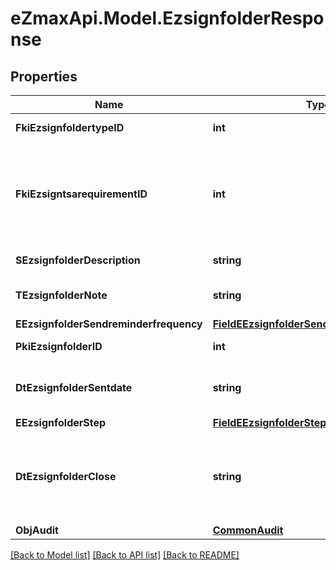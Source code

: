 
# eZmaxApi.Model.EzsignfolderResponse

## Properties

Name | Type | Description | Notes
------------ | ------------- | ------------- | -------------
**FkiEzsignfoldertypeID** | **int** | The unique ID of the Ezsignfoldertype. | 
**FkiEzsigntsarequirementID** | **int** | The unique ID of the Ezsigntsarequirement.  Determine if a Time Stamping Authority should add a timestamp on each of the signature. Valid values:  |Value|Description| |-|-| |1|No. TSA Timestamping will requested. This will make all signatures a lot faster since no round-trip to the TSA server will be required. Timestamping will be made using eZsign server&#39;s time.| |2|Best effort. Timestamping from a Time Stamping Authority will be requested but is not mandatory. In the very improbable case it cannot be completed, the timestamping will be made using eZsign server&#39;s time. **Additional fee applies**| |3|Mandatory. Timestamping from a Time Stamping Authority will be requested and is mandatory. In the very improbable case it cannot be completed, the signature will fail and the user will be asked to retry. **Additional fee applies**| | 
**SEzsignfolderDescription** | **string** | The description of the Ezsignfolder | 
**TEzsignfolderNote** | **string** | Somes extra notes about the eZsign Folder | 
**EEzsignfolderSendreminderfrequency** | [**FieldEEzsignfolderSendreminderfrequency**](FieldEEzsignfolderSendreminderfrequency.md) |  | 
**PkiEzsignfolderID** | **int** | The unique ID of the Ezsignfolder | 
**DtEzsignfolderSentdate** | **string** | The date and time at which the Ezsign folder was sent the last time. | 
**EEzsignfolderStep** | [**FieldEEzsignfolderStep**](FieldEEzsignfolderStep.md) |  | 
**DtEzsignfolderClose** | **string** | The date and time at which the folder was closed. Either by applying the last signature or by completing it prematurely. | 
**ObjAudit** | [**CommonAudit**](CommonAudit.md) |  | 

[[Back to Model list]](../README.md#documentation-for-models)
[[Back to API list]](../README.md#documentation-for-api-endpoints)
[[Back to README]](../README.md)

